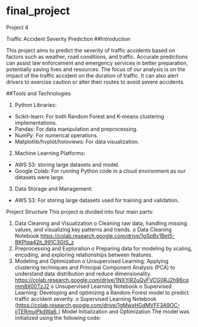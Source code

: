# final_project
Project 4

Traffic Accident Severity Prediction
##Introduction

This project aims to predict the severity of traffic accidents based on factors such as weather, road conditions, and traffic. Accurate predictions can assist law enforcement and emergency services in better preparation, potentially saving lives and resources. The focus of our analysis is on the impact of the traffic accident on the duration of traffic. It can also alert drivers to exercise caution or alter their routes to avoid severe accidents. 


##Tools and Technologies
1. Python Libraries:

 - Scikit-learn: For both Random Forest and K-means clustering implementations.
 - Pandas: For data manipulation and preprocessing.
 - NumPy: For numerical operations.
 - Matplotlib/hvplot/holoviews: For data visualization.
   
2. Machine Learning Platforms:
- AWS S3: storing large datasets and model.
- Google Colab: For running Python code in a cloud environment as our datasets were large.

  
3. Data Storage and Management:
- AWS S3: For storing large datasets used for training and validation.


Project Structure
This project is divided into four main parts:
1.	Data Cleaning and Visualization
o	Cleaning raw data, handling missing values, and visualizing key patterns and trends.
o	Data Cleaning Notebook
https://colab.research.google.com/drive/1gSpBv1Bet5-BKPIqa42it_991C3GtS_z
3.	Preprocessing and Exploration
o	Preparing data for modeling by scaling, encoding, and exploring relationships between features.
4.	Modeling and Optimization
o	Unsupervised Learning: Applying clustering techniques and Principal Component Analysis (PCA) to understand data distribution and reduce dimensionality.
https://colab.research.google.com/drive/1NXYiR2uQyFVCG0RJ2h96cqmm8X00TzJ2
o	Unsupervised Learning Notebook
o	Supervised Learning: Developing and optimizing a Random Forest model to predict traffic accident severity.
o	Supervised Learning Notebook
(https://colab.research.google.com/drive/1gMwxHGdMVFF3A9OC-ijTERmujPkdWa6_)
Model Initialization and Optimization
The model was initialized using the following code:

